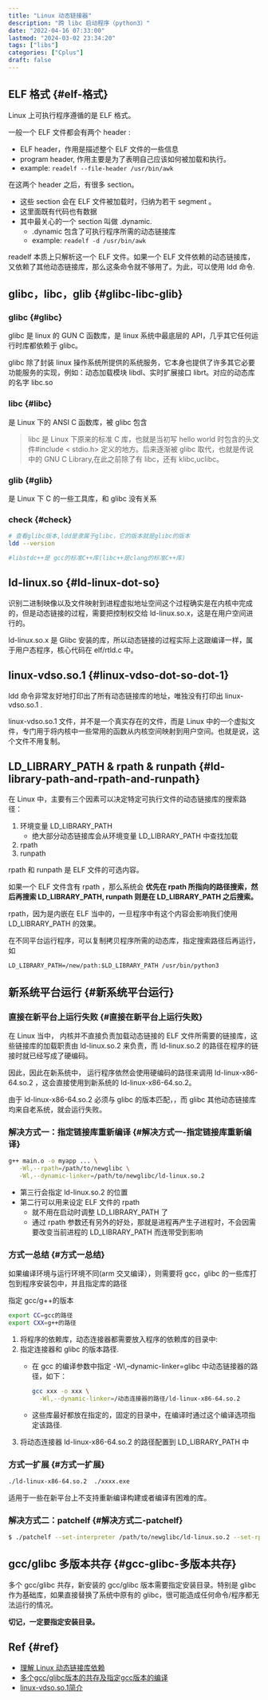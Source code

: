 ```yaml
---
title: "Linux 动态链接器"
description: "跨 libc 启动程序（python3）"
date: "2022-04-16 07:33:00"
lastmod: "2024-03-02 23:34:20"
tags: ["libs"]
categories: ["Cplus"]
draft: false
---
```


## ELF 格式 {#elf-格式}

Linux 上可执行程序遵循的是 ELF 格式。

一般一个 ELF 文件都会有两个 header :

-   ELF header，作用是描述整个 ELF 文件的一些信息
-   program header, 作用主要是为了表明自己应该如何被加载和执行。
-   example: `readelf --file-header /usr/bin/awk`

在这两个 header 之后，有很多 section。

-   这些 section 会在 ELF 文件被加载时，归纳为若干 segment 。
-   这里面既有代码也有数据
-   其中最关心的一个 section 叫做 .dynamic.
    -   .dynamic 包含了可执行程序所需的动态链接库
    -   example: `readelf -d /usr/bin/awk`

readelf 本质上只解析这一个 ELF 文件。如果一个 ELF 文件依赖的动态链接库，又依赖了其他动态链接库，那么这条命令就不够用了。为此，可以使用 ldd 命令.


## glibc，libc，glib {#glibc-libc-glib}


### glibc {#glibc}

glibc 是 linux 的 GUN C 函数库，是 linux 系统中最底层的 API，几乎其它任何运行时库都依赖于 glibc。

glibc 除了封装 linux 操作系统所提供的系统服务，它本身也提供了许多其它必要功能服务的实现，例如：动态加载模块 libdl、实时扩展接口 librt。对应的动态库的名字 libc.so


### libc {#libc}

是 Linux 下的 ANSI C 函数库，被 glibc 包含

> libc 是 Linux 下原来的标准 C 库，也就是当初写 hello world 时包含的头文件#include &lt; stdio.h&gt; 定义的地方。后来逐渐被 glibc 取代，也就是传说中的 GNU C Library,在此之前除了有 libc，还有 klibc,uclibc。


### glib {#glib}

是 Linux 下 C 的一些工具库，和 glibc 没有关系


### check {#check}

```bash
# 查看glibc版本,ldd是隶属于glibc，它的版本就是glibc的版本
ldd --version

#libstdc++是 gcc的标准C++库(libc++是clang的标准C++库)
```


## ld-linux.so {#ld-linux-dot-so}

识别二进制映像以及文件映射到进程虚拟地址空间这个过程确实是在内核中完成的，但是动态链接的过程，需要把控制权交给 ld-linux.so.x，这是在用户空间进行的。

ld-linux.so.x 是 Glibc 安装的库，所以动态链接的过程实际上这跟编译一样，属于用户态程序，核心代码在 elf/rtld.c 中。


## linux-vdso.so.1 {#linux-vdso-dot-so-dot-1}

ldd 命令非常友好地打印出了所有动态链接库的地址，唯独没有打印出 linux-vdso.so.1 .

linux-vdso.so.1 文件，并不是一个真实存在的文件，而是 Linux 中的一个虚拟文件，专门用于将内核中一些常用的函数从内核空间映射到用户空间。也就是说，这个文件不用复制。


## LD_LIBRARY_PATH &amp; rpath &amp; runpath {#ld-library-path-and-rpath-and-runpath}

在 Linux 中，主要有三个因素可以决定特定可执行文件的动态链接库的搜索路径：

1.  环境变量 LD_LIBRARY_PATH
    -   绝大部分动态链接库会从环境变量 LD_LIBRARY_PATH 中查找加载
2.  rpath
3.  runpath

rpath 和 runpath 是 ELF 文件的可选内容。

如果一个 ELF 文件含有 rpath ，那么系统会 **优先在 rpath 所指向的路径搜索，然后再搜索 LD_LIBRARY_PATH, runpath 则是在 LD_LIBRARY_PATH 之后搜索。**

rpath，因为是内嵌在 ELF 当中的，一旦程序中有这个内容会影响我们使用 LD_LIBRARY_PATH 的效果。

在不同平台运行程序，可以复制拷贝程序所需的动态库，指定搜索路径后再运行，如

```nil
LD_LIBRARY_PATH=/new/path:$LD_LIBRARY_PATH /usr/bin/python3
```


## 新系统平台运行 {#新系统平台运行}


### 直接在新平台上运行失败 {#直接在新平台上运行失败}

在 Linux 当中， 内核并不直接负责加载动态链接的 ELF 文件所需要的链接库，这些链接库的加载职责由 ld-linux.so.2 来负责，而 ld-linux.so.2 的路径在程序的链接时就已经写成了硬编码。

因此，因此在新系统中， 运行程序依然会使用硬编码的路径来调用 ld-linux-x86-64.so.2 ，这会直接使用到新系统的 ld-linux-x86-64.so.2。

由于 ld-linux-x86-64.so.2 必须与 glibc 的版本匹配，，而 glibc 其他动态链接库均来自老系统，就会运行失败。


### 解决方式一：指定链接库重新编译 {#解决方式一-指定链接库重新编译}

```bash
g++ main.o -o myapp ... \
   -Wl,--rpath=/path/to/newglibc \
   -Wl,--dynamic-linker=/path/to/newglibc/ld-linux.so.2
```

-   第三行会指定 ld-linux.so.2 的位置
-   第二行可以用来设定 ELF 文件的 rpath
    -   就不用在启动时调整 LD_LIBRARY_PATH 了
    -   通过 rpath 参数还有另外的好处，那就是进程再产生子进程时，不会因需要改变当前进程的 LD_LIBRARY_PATH 而连带受到影响


### 方式一总结 {#方式一总结}

如果编译环境与运行环境不同(arm 交叉编译），则需要将 gcc，glibc 的一些库打包到程序安装包中，并且指定库的路径

指定 gcc/g++的版本

```bash
export CC=gcc的路径
export CXX=g++的路径
```

1.  将程序的依赖库，动态连接器都需要放入程序的依赖库的目录中:
2.  指定连接器和 glibc 的版本路径.
    -   在 gcc 的编译参数中指定 -Wl,–dynamic-linker=glibc 中动态链接器的路径，如下：

        ```bash
        gcc xxx -o xxx \
          -Wl,--dynamic-linker=/动态连接器的路径/ld-linux-x86-64.so.2
        ```
    -   这些库最好都放在指定的，固定的目录中，在编译时通过这个编译选项指定该路径.
3.  将动态连接器 ld-linux-x86-64.so.2 的路径配置到 LD_LIBRARY_PATH 中


### 方式一扩展 {#方式一扩展}

```bash
./ld-linux-x86-64.so.2  ./xxxx.exe
```

适用于一些在新平台上不支持重新编译构建或者编译有困难的库。


### 解决方式二：patchelf {#解决方式二-patchelf}

```bash
$ ./patchelf --set-interpreter /path/to/newglibc/ld-linux.so.2 --set-rpath /path/to/newglibc/ myapp
```


## gcc/glibc 多版本共存 {#gcc-glibc-多版本共存}

多个 gcc/glibc 共存，新安装的 gcc/glibc 版本需要指定安装目录。特别是 glibc 作为基础库，如果直接替换了系统中原有的 glibc，很可能造成任何命令/程序都无法运行的情况。

**切记，一定要指定安装目录。**


## Ref {#ref}

-   [理解 Linux 动态链接库依赖](https://zhuanlan.zhihu.com/p/59590848)
-   [多个gcc/glibc版本的共存及指定gcc版本的编译](https://blog.csdn.net/mo4776/article/details/119837501)
-   [linux-vdso.so.1简介](https://cs.pynote.net/sf/linux/sys/202111136/)
